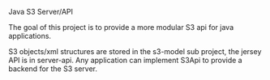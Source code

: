 Java S3 Server/API

The goal of this project is to provide a more modular S3 api for java applications.

S3 objects/xml structures are stored in the s3-model sub project, the jersey API is in server-api. 
Any application can implement S3Api to provide a backend for the S3 server.


